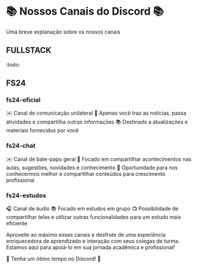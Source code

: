 # :books: Nossos Canais do Discord :books:

Uma breve explanação sobre os nossos canais

## FULLSTACK

:todo:

## FS24

### fs24-oficial

:envelope: Canal de comunicação unilateral
:loudspeaker: Apenas você traz as notícias, passa atividades e compartilha outras informações
:books: Destinado a atualizações e materiais fornecidos por você

### fs24-chat

:envelope: Canal de bate-papo geral
:speech_balloon: Focado em compartilhar acontecimentos nas aulas, sugestões, novidades e conhecimento
:busts_in_silhouette: Oportunidade para nos conhecermos melhor e compartilhar conteúdos para crescimento profissional

### fs24-estudos

:headphones: Canal de áudio
:books: Focado em estudos em grupo
:tv: Possibilidade de compartilhar telas e utilizar outras funcionalidades para um estudo mais eficiente

Aproveite ao máximo esses canais e desfrute de uma experiência enriquecedora de aprendizado e interação com seus colegas de turma. Estamos aqui para apoiá-lo em sua jornada acadêmica e profissional!

:star2: Tenha um ótimo tempo no Discord! :star2: